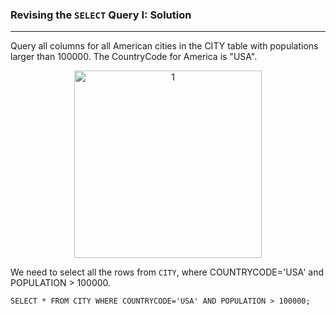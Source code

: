 ### Revising the `SELECT` Query I: Solution

---
Query all columns for all American cities in the CITY table with populations larger than 100000. The CountryCode for America is "USA".

<p align="center">
<img width="300" alt="1" src="https://github.com/user-attachments/assets/c10d9eb4-8f3b-4151-87bc-2e5e6bc367ac" />
</p>

We need to select all the rows from `CITY`, where COUNTRYCODE='USA' and POPULATION > 100000.

`SELECT * FROM CITY
WHERE COUNTRYCODE='USA' AND POPULATION > 100000;`
